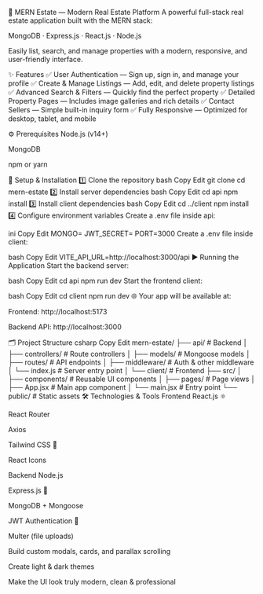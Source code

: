 🏡 MERN Estate — Modern Real Estate Platform
A powerful full-stack real estate application built with the MERN stack:

MongoDB · Express.js · React.js · Node.js

Easily list, search, and manage properties with a modern, responsive, and user-friendly interface.

✨ Features
✅ User Authentication — Sign up, sign in, and manage your profile
✅ Create & Manage Listings — Add, edit, and delete property listings
✅ Advanced Search & Filters — Quickly find the perfect property
✅ Detailed Property Pages — Includes image galleries and rich details
✅ Contact Sellers — Simple built-in inquiry form
✅ Fully Responsive — Optimized for desktop, tablet, and mobile

⚙️ Prerequisites
Node.js (v14+)

MongoDB

npm or yarn

🚀 Setup & Installation
1️⃣ Clone the repository
bash
Copy
Edit
git clone <repository-url>
cd mern-estate
2️⃣ Install server dependencies
bash
Copy
Edit
cd api
npm install
3️⃣ Install client dependencies
bash
Copy
Edit
cd ../client
npm install
4️⃣ Configure environment variables
Create a .env file inside api:

ini
Copy
Edit
MONGO=<your-mongodb-connection-string>
JWT_SECRET=<your-jwt-secret>
PORT=3000
Create a .env file inside client:

bash
Copy
Edit
VITE_API_URL=http://localhost:3000/api
▶️ Running the Application
Start the backend server:

bash
Copy
Edit
cd api
npm run dev
Start the frontend client:

bash
Copy
Edit
cd client
npm run dev
🌐 Your app will be available at:

Frontend: http://localhost:5173

Backend API: http://localhost:3000

🗂️ Project Structure
csharp
Copy
Edit
mern-estate/
├── api/                 # Backend
│   ├── controllers/     # Route controllers
│   ├── models/          # Mongoose models
│   ├── routes/          # API endpoints
│   ├── middleware/      # Auth & other middleware
│   └── index.js         # Server entry point
│
└── client/              # Frontend
    ├── src/
    │   ├── components/  # Reusable UI components
    │   ├── pages/       # Page views
    │   ├── App.jsx      # Main app component
    │   └── main.jsx     # Entry point
    └── public/          # Static assets
🛠️ Technologies & Tools
Frontend
React.js ⚛️

React Router

Axios

Tailwind CSS 🎨

React Icons

Backend
Node.js

Express.js 🚀

MongoDB + Mongoose

JWT Authentication 🔐

Multer (file uploads)



Build custom modals, cards, and parallax scrolling

Create light & dark themes

Make the UI look truly modern, clean & professional
